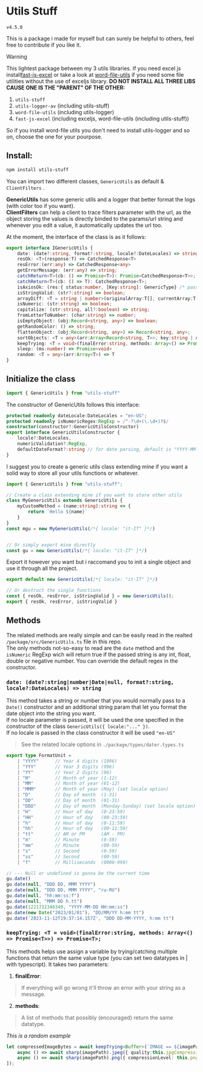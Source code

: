 ﻿# Utils Stuff



`v4.5.0`

This is a package i made for myself but can surely be helpful to others, feel free to contribute if you like it.

> [!WARNING]
> This lightest package between my 3 utils libraries.
> If you need excel js install[fast-js-excel](https://github.com/alessioVelluso/FastExcel) or take a look at [word-file-utils](https://github.com/alessioVelluso/WordFileUtils) if you need some file utilities without the use of exceljs library.
> **DO NOT INSTALL ALL THREE LIBS CAUSE ONE IS THE "PARENT" OF THE OTHER:**
> 1. `utils-stuff`
> 2. `utils-logger-av` (including utils-stuff)
> 3. `word-file-utils` (including utils-logger)
> 4. `fast-js-excel` (including exceljs, word-file-utils (including utils-stuff))
>
>So if you install word-file utils you don't need to install utils-logger and so on, choose the one for your pourpose.



## Install:

```bash
npm install utils-stuff
```

You can import two different classes, `GenericUtils` as default & `ClientFilters` .

**GenericUtils** has some generic utils and a logger that better format the logs (with color too if you want).\
**ClientFilters** can help a client to trace filters parameter with the url, as the object storing the values is directly binded to the params/url string and whenever you edit a value, it automatically updates the url too.





At the moment, the interface of the class is as it follows:

```ts
export interface IGenericUtils {
    date: (date?:string, format?:string, locale?:DateLocales) => string
    resOk: <T>(response:T) => CatchedResponse<T>
    resError:(err:any) => CatchedResponse<any>
    getErrorMessage: (err:any) => string;
    catchReturn<T>(cb: () => Promise<T>): Promise<CatchedResponse<T>>;
    catchReturn<T>(cb: () => T): CatchedResponse<T>;
    isAxiosOk: (res:{ status:number, [Key:string]: GenericType} /* pass an AxiosResponse */) => boolean;
    isStringValid: (str?:string) => boolean;
    arrayDiff: <T = string | number>(originalArray:T[], currentArray:T[]) => ArrayDifference<T>;
    isNumeric: (str:string) => boolean;
    capitalize: (str:string, all?:boolean) => string;
    fromLetterToNumber: (char:string) => number;
    isEmptyObject: (obj:Record<string, any>) => boolean;
    getRandomColor: () => string;
    flattenObject: (obj:Record<string, any>) => Record<string, any>;
    sortObjects: <T = any>(arr:Array<Record<string, T>>, key:string | number) => Array<Record<string, T>>;
    keepTrying: <T = void>(finalError:string, methods: Array<() => Promise<T>>) => Promise<T>;
    sleep: (ms:number) => Promise<void>
    random: <T = any>(arr:Array<T>) => T
}
```




## Initialize the class

```ts
import { GenericUtils } from "utils-stuff"
```

The constructor of GenericUtils follows this interface:
```ts
protected readonly dateLocale:DateLocales = "en-US";
protected readonly isNumericRegex:RegExp = /^-?\d+(\.\d+)?$/
constructor(constructor?:GenericUtilsConstructor)
export interface GenericUtilsConstructor {
    locale?:DateLocales,
    numericValidation?:RegExp,
    defaultDateFormat?:string // for date parsing, default is "YYYY-MM-DD hh:mm:ss"
}
```

I suggest you to create a generic utils class extending mine if you want a solid way to store all your utils functions or whatever.
```ts
import { GenericUtils } from "utils-stuff";

// Create a class extending mine if you want to store other utils
class MyGenericUtils extends GenericUtils {
	myCustomMethod = (name:string):string => {
		return `Hello ${name}`
	}
}
const mgu = new MyGenericUtils(/*{ locale: "it-IT" }*/)


// Or simply export mine directly
const gu = new GenericUtils(/*{ locale: "it-IT" }*/)
```

Export it however you want but i raccomand you to init a single object and use it through all the project.
```ts
export default new GenericUtils(/*{ locale: "it-IT" }*/)

// Or destruct the single functions
const { resOk, resError, isStringValid } = new GenericUtils();
export { resOk, resError, isStringValid }
```

## Methods

The related methods are really simple and can be easily read in the realted `/package/src/GenericUtils.ts` file in this repo.\
The only methods not-so-easy to read are the `date` method and the `isNumeric` RegExp wich will return true if the passed string is any int, float, double or negative number. You can override the default regex in the constructor.

### `date: (date?:string|number|Date|null, format?:string, locale?:DateLocales) => string`

This method takes a string or number that you would normally pass to a `Date()` constructor and an additional string param that let you format the date object into the string you want.\
If no locale parameter is passed, it will be used the one specified in the constructor of the class `GenericUtils({ locale:"..." })`.\
If no locale is passed in the class constructor it will be used `"en-US"`
> See the related locale options in `./package/types/dater.types.ts`


```ts
export type FormatUnit =
    | "YYYY"      // Year 4 digits (1996)
    | "YYY"       // Year 3 digits (996)
    | "YY"        // Year 2 digits (96)
    | "M"         // Month of year (1-12)
    | "MM"        // Month of year (01-12)
    | "MMM"       // Month of year (May) (set locale option)
    | "D"         // Day of month  (1-31)
    | "DD"        // Day of month  (01-31)
    | "DDD"       // Day of month  (Monday-Sunday) (set locale option)
    | "H"         // Hour of day   (0-23:59)
    | "HH"        // Hour of day   (00-23:59)
    | "h"         // Hour of day   (0-11:59)
    | "hh"        // Hour of day   (00-11:59)
    | "tt"        // AM or PM      (AM - PM)
    | "m"         // Minute        (0-59)
    | "mm"        // Minute        (00-59)
    | "s"         // Second        (0-59)
    | "ss"        // Second        (00-59)
    | "f"         // Milliseconds  (0000-999)
```
```ts
// --- Null or undefined is gonna be the current time
gu.date()
gu.date(null, "DDD DD, MMM YYYY")
gu.date(null, "DDD DD, MMM YYYY", "ru-RU")
gu.date(null, "hh:mm:ss:f")
gu.date(null, "MMM DD h.tt")
gu.date(1221732346340, "YYYY-MM-DD HH:mm:ss")
gu.date(new Date("2023/01/01"), "DD/MM/YY h:mm tt")
gu.date('2023-11-12T19:37:14.157Z', "DDD DD-MM-YYYY, h:mm tt")
```


### `keepTrying: <T = void>(finalError:string, methods: Array<() => Promise<T>>) => Promise<T>;`

This methods helps use assign a variable by trying/catching multiple functions that return the same value type (you can set two datatypes in | with typescript).
It takes two parameters:
1. **finalError**:
> If everything will go wrong it'll throw an error with your string as a message.
2. **methods**:
> A list of methods that possibly (encouraged) return the same datatype.

*This is a random example*
```ts
let compressedImageBytes = await keepTrying<Buffer>(`IMAGE == ${imagePath} == IS NOT JPG OR PNG`, [
    async () => await sharp(imagePath).jpeg({ quality:this.jpgCompression }).toBuffer(),
    async () => await sharp(imagePath).png({ compressionLevel: this.pngCompression }).toBuffer()
]);
```
